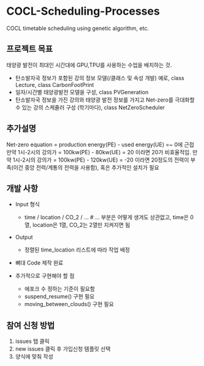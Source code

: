 # COCL-Scheduling-Processes
COCL timetable scheduling using genetic algorithm, etc.

## 프로젝트 목표
태양광 발전이 최대인 시간대에 GPU,TPU를 사용하는 수업을 배치하는 것.

- 탄소발자국 정보가 포함된 강의 정보 모델(/클래스 및 속성 개발) 예로, class Lecture, class CarbonFootPrint
- 일자/시간별 태양광발전 모델을 구성, class PVGeneration
- 탄소발자국 정보을 가진 강의와 태양광 발전 정보를 가지고 Net-zero를 극대화할 수 있는 강의 스케쥴러 구성 (학기마다), class NetZeroScheduler

## 추가설명
Net-zero equation = production energy(PE) - used energy(UE) =~ 0에 근접
만약 1시-2시의 강의가 = 100kw(PE) - 80kw(UE) = 20 이라면 20가 비효율적임.
만약 1시-2시의 강의가 = 100kw(PE) - 120kw(UE) = -20 이라면 20정도의 전력이 부족(이건 중앙 전력/계통의 전력을 사용함), 혹은 추가적인 설치가 필요

## 개발 사항
- Input 형식
  - time / location / CO_2 / ...  # ... 부분은 어떻게 생겨도 상관없고, time은 0열, location은 1열, CO_2는 2열만 지켜지면 됨
- Output
  - 정렬된 time_location 리스트에 따라 작업 배정

- 뼈대 Code 제작 완료
- 추가적으로 구현해야 할 점
  - 에포크 수 정하는 기준이 필요함
  - suspend_resume() 구현 필요
  - moving_between_clouds() 구현 필요

## 참여 신청 방법

1. issues 탭 클릭
2. new issues 클릭 후 가입신청 템플릿 선택
3. 양식에 맞춰 작성
